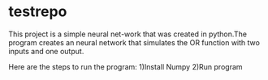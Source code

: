 # testrepo
This project is a simple neural net-work that was created in python.The program creates an neural network that simulates the OR function with two inputs and one output.

Here are the steps to run the program:
1)Install Numpy
2)Run program
	